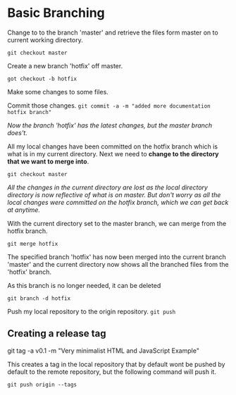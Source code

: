 # Basic Branching

Change to to the branch 'master' and retrieve the files form master on to current working directory.

`git checkout master`



Create a new branch 'hotfix' off master.

`got checkout -b hotfix`



Make some changes to some files.

Commit those changes.
`git commit -a -m "added more documentation hotfix branch"`

*Now the branch 'hotfix' has the latest changes, but the master branch does't.*

All my local changes have been committed on the hotfix branch which is what is in my current directory. Next we need to **change to the directory that we want to merge into**.

`git checkout master`

*All the changes in the current directory are lost as the local directory directory is now reflective of what is on master. But don't worry as all the local changes were committed on the hotfix branch, which we can get back at anytime.*

With the current directory set to the master branch, we can merge from the hotfix branch.

`git merge hotfix`

The specified branch 'hotfix' has now been merged into the current branch 'master' and the current directory now shows all the branched files from the 'hotfix' branch.

As this branch is no longer needed, it can be deleted

`git branch -d hotfix`

Push my local repository to the origin repository.
`git push`



## Creating a release tag

git tag -a v0.1 -m "Very minimalist HTML and JavaScript Example"

This creates a tag in the local repository that by default wont be pushed by default to the remote repository, but the following command will push it.

`git push origin --tags`











